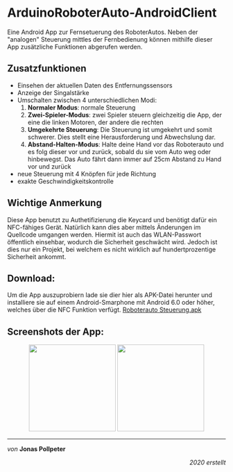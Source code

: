 # ArduinoRoboterAuto-AndroidClient
Eine Android App zur Fernsetuerung des RoboterAutos. 
Neben der "analogen" Steuerung mittles der Fernbedienung können mithilfe dieser App zusätzliche Funktionen abgerufen werden.

## Zusatzfunktionen
* Einsehen der aktuellen Daten des Entfernungssensors
* Anzeige der Singalstärke
* Umschalten zwischen 4 unterschiedlichen Modi:
  1. **Normaler Modus**: normale Steuerung
  2. **Zwei-Spieler-Modus**: zwei Spieler steuern gleichzeitig die App, der eine die linken Motoren, der andere die rechten
  3. **Umgekehrte Steuerung**: Die Steuerung ist umgekehrt und somit schwerer. Dies stellt eine Herausforderung und Abwechslung dar.
  4. **Abstand-Halten-Modus**: Halte deine Hand vor das Roboterauto und es folg dieser vor und zurück, sobald du sie vom Auto weg oder hinbewegst. Das Auto fährt dann immer auf 25cm Abstand zu Hand vor und zurück 
 * neue Steuerung mit 4 Knöpfen für jede Richtung
 * exakte Geschwindigkeitskontrolle

## Wichtige Anmerkung
Diese App benutzt zu Authetifizierung die Keycard und benötigt dafür ein NFC-fähiges Gerät. Natürlich kann dies aber mittels Änderungen im Quellcode umgangen werden. Hiermit ist auch das WLAN-Passwort öffentlich einsehbar, wodurch die Sicherheit geschwächt wird. Jedoch ist dies nur ein Projekt, bei welchem es nicht wirklich auf hundertprozentige Sicherheit ankommt.

## Download:

Um die App auszuprobiern lade sie dier hier als APK-Datei herunter und installiere sie auf einem Android-Smarphone mit Android 6.0 oder höher, welches über die NFC Funktion verfügt. [Roboterauto Steuerung.apk](https://github.com/JonasPTFL/ArduinoRoboterAuto-AndroidClient/blob/master/Download/Roboterauto%20Steuerung.apk?raw=true)

## Screenshots der App:
<div align="center">
    <img src="https://github.com/JonasPTFL/ArduinoRoboterAuto-AndroidClient/blob/master//Screenshots/ScreenshotLogin.jpg?raw=true" width="200px"></img>
    <img src="https://github.com/JonasPTFL/ArduinoRoboterAuto-AndroidClient/blob/master//Screenshots/ScreenshotMain.jpg?raw=true" width="200px"></img> 
</div>

---
_von_ **Jonas Pollpeter**
<p align=right><i>2020 erstellt</i></p>
